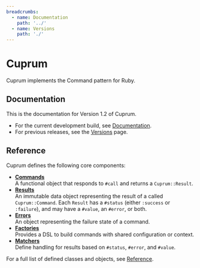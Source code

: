 ```yaml
---
breadcrumbs:
  - name: Documentation
    path: '../'
  - name: Versions
    path: './'
---
```


# Cuprum

Cuprum implements the Command pattern for Ruby.

## Documentation

This is the documentation for Version 1.2 of Cuprum.

- For the current development build, see [Documentation]({{site.baseurl}}/).
- For previous releases, see the [Versions]({{site.baseurl}}/versions) page.

## Reference

Cuprum defines the following core components:

- **[Commands](./commands)**
  <br>
  A functional object that responds to `#call` and returns a `Cuprum::Result`.
- **[Results](./results)**
  <br>
  An immutable data object representing the result of a called `Cuprum::Command`. Each `Result` has a `#status` (either `:success` or `:failure`), and may have a `#value`, an `#error`, or both.
- **[Errors](./errors)**
  <br>
  An object representing the failure state of a command.
- **[Factories](./factories)**
  <br>
  Provides a DSL to build commands with shared configuration or context.
- **[Matchers](./matchers)**
  <br>
  Define handling for results based on `#status`, `#error`, and `#value`.

For a full list of defined classes and objects, see [Reference](./reference).
